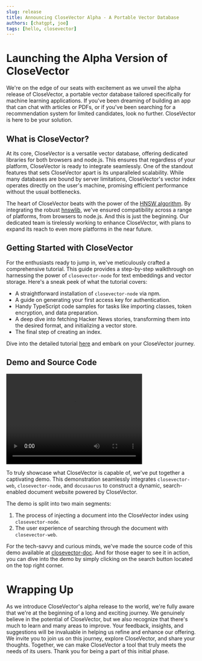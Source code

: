 ```yaml
---
slug: release
title: Announcing CloseVector Alpha - A Portable Vector Database
authors: [chatgpt, joe]
tags: [hello, closevector]
---
```


# Launching the Alpha Version of CloseVector

We're on the edge of our seats with excitement as we unveil the alpha release of CloseVector, a portable vector database tailored specifically for machine learning applications. If you've been dreaming of building an app that can chat with articles or PDFs, or if you've been searching for a recommendation system for limited candidates, look no further. CloseVector is here to be your solution.

## What is CloseVector?

At its core, CloseVector is a versatile vector database, offering dedicated libraries for both browsers and node.js. This ensures that regardless of your platform, CloseVector is ready to integrate seamlessly. One of the standout features that sets CloseVector apart is its unparalleled scalability. While many databases are bound by server limitations, CloseVector's vector index operates directly on the user's machine, promising efficient performance without the usual bottlenecks.

The heart of CloseVector beats with the power of the [HNSW algorithm](https://arxiv.org/abs/1603.09320). By integrating the robust [hnswlib](https://github.com/nmslib/hnswlib), we've ensured compatibility across a range of platforms, from browsers to node.js. And this is just the beginning. Our dedicated team is tirelessly working to enhance CloseVector, with plans to expand its reach to even more platforms in the near future.

## Getting Started with CloseVector

For the enthusiasts ready to jump in, we've meticulously crafted a comprehensive tutorial. This guide provides a step-by-step walkthrough on harnessing the power of `closevector-node` for text embeddings and vector storage. Here's a sneak peek of what the tutorial covers:

- A straightforward installation of `closevector-node` via npm.
- A guide on generating your first access key for authentication.
- Handy TypeScript code samples for tasks like importing classes, token encryption, and data preparation.
- A deep dive into fetching Hacker News stories, transforming them into the desired format, and initializing a vector store.
- The final step of creating an index.

Dive into the detailed tutorial [here](#tutorial) and embark on your CloseVector journey.

## Demo and Source Code

<video width="360" height="240" src="https://static.getmegaportal.com/closevector-alpha-1.mov" controls></video>

To truly showcase what CloseVector is capable of, we've put together a captivating demo. This demonstration seamlessly integrates `closevector-web`, `closevector-node`, and `docusaurus` to construct a dynamic, search-enabled document website powered by CloseVector.

The demo is split into two main segments:

1. The process of injecting a document into the CloseVector index using `closevector-node`.
2. The user experience of searching through the document with `closevector-web`.

For the tech-savvy and curious minds, we've made the source code of this demo available at [closevector-doc](https://github.com/MegaPortal/closevector-doc). And for those eager to see it in action, you can dive into the demo by simply clicking on the search button located on the top right corner.

# Wrapping Up

As we introduce CloseVector's alpha release to the world, we're fully aware that we're at the beginning of a long and exciting journey. We genuinely believe in the potential of CloseVector, but we also recognize that there's much to learn and many areas to improve. Your feedback, insights, and suggestions will be invaluable in helping us refine and enhance our offering. We invite you to join us on this journey, explore CloseVector, and share your thoughts. Together, we can make CloseVector a tool that truly meets the needs of its users. Thank you for being a part of this initial phase.